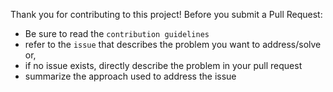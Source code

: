 <!-- markdownlint-disable -->
Thank you for contributing to this project! Before you submit a Pull Request:

* Be sure to read the `contribution guidelines`
* refer to the `issue` that describes the problem you want to address/solve or,
* if no issue exists, directly describe the problem in your pull request
* summarize the approach used to address the issue

